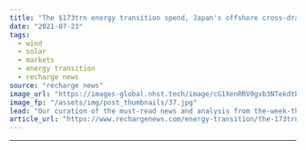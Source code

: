 ```yaml
---
title: "The $173trn energy transition spend, Japan's offshore cross-drafts, and hydrogen on a high"
date: "2021-07-23"
tags: 
  - wind
  - solar
  - markets
  - energy transition
  - recharge news
source: "recharge news"
image_url: "https://images-global.nhst.tech/image/cG1XenRRV0gvb3NTekdtbFFXL1NMWkNBUFJybW1YR3hrL1dWWmxIT0FnTT0=/nhst/binary/4e093d2e508538f52c18c3fd8c665f75"
image_fp: "/assets/img/post_thumbnails/37.jpg"
lead: "Our curation of the must-read news and analysis from the-week-that-was in the global renewables industry"
article_url: "https://www.rechargenews.com/energy-transition/the-173trn-energy-transition-spend-japans-offshore-cross-drafts-and-hydrogen-on-a-high/2-1-1044178"
---
```


---
